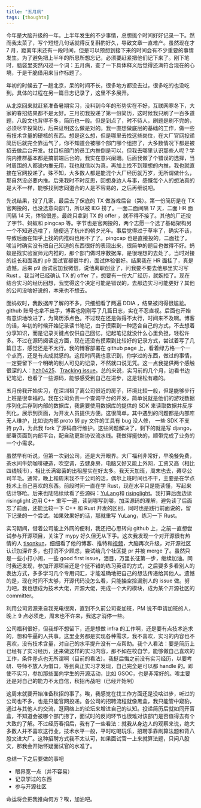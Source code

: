 ```yaml
---
title: "五月病"
tags: [thoughts]
---
```



<!--more-->

今年是大脑升级的一年。上半年发生的不少事情，总想挑个时间好好记录一下。然而我太菜了，写个短短几句话就得反复斟酌好久，导致文章一直难产。虽然现在才 7 月，距离年末还有一段时间，但是可以预想到接下来的时间会有不少重要的事情发生。为了避免把上半年的所思所想忘记，必须要赶紧把他们记下来了。刚下笔时，脑袋里突然闪过一个词：五月病，查了一下具体释义后觉得还满符合现在的心境，于是干脆借用来当作标题了。


年初的时候去了一趟北京，呆的时间不长，很多地方都没去过，很多吃的也没吃到。具体的过程在另一篇日志记录了，这里不多展开。

从北京回来就赶紧准备暑期实习，没料到今年的形势实在不好，互联网寒冬下，大家的春招结果都不是太好。三月初我投递了第一份简历，这时候我只刷了一百多道题，八股文也背得不多，简历也一般。但是到点了，时不待人，刷题是刷不完的，必须尽早投简历，后来证明这么做是对的。我一直想做底层的基础的工作，做一些有技术含量的硬核的东西。想是这么想，但是哪里去找这些岗位，在大厂官网投递简历后就完全靠运气了，你不知道会被哪个部门哪个组捞了，大多数情况下都是被招去做后台开发。找目标部门的员工内推倒是可以，但我去哪里认识那些人呢？学院内推群基本都是搞前端后台的，我实在意兴阑珊。后面我做了个错误的选择，当时周围的人都说内推无用，我也就信以为真，再加上找不到理想的内推，我也就直接在官网投递了。殊不知，大多数人都是能混个大厂经历就万岁，无所谓做什么，那自然没必要内推。后来我时不时反思，回想身边人与事，感慨每个人的想法真的是大不一样，能够找到志同道合的人是不容易的，之后再细说吧。

先说结果，投了几家，最后去了保底的 TX 做游戏后台（哭）。第一份简历是在 TX 官网投的，也没选意向部门，所以被 IEG 捞了。一面二面间隔 17 天，二面 HR 面间隔 14 天，体验很差。最终只拿到 TX 的 offer ，就不得不接了。其他的厂还投了字节、蚂蚁和 pingcap 等。字节也是官网投的，两个志愿一个选了基础架构另一个不知道选啥了，随便选了杭州的朝夕光年。事后觉得过于草率了，确实不该，导致后面在知乎上找的内推码也用不了了。pingcap 也是直接投的，二面挂了。唉当时确实没有把自己知道的东西很好的表现出来，很简单的题目也做得不好。蚂蚁是找实验室师兄内推的，那个部门做时序数据库，是很理想的去处了。当时对接的组长和面我的 p9 面试官都很牛的，面试体验很好。结果我在 HR 面挂了，真是遗憾。后来 p9 面试官加我微信，说他离职创业了，问我要不要去他那里实习写 Rust 。我当时已经确认 TX 的 offer 了，想要有一份大厂经历，就婉拒了。现在结合实习的经历回想，我觉得这个决定可能是错误的，去那边实习可能更好？其他的公司没啥好说的，本来也不想去。

面蚂蚁时，我数据库了解的不多，只细细看了两遍 DDIA ，结果被问得很尴尬。github 账号也拿不出手，博客也刚刚写了几篇日志，实在不忍直视。后面也开始有意识地改进了，为简历添点色。不过现在还是做得不太行，时间来不及啊。博客的话，年初的时候开始记录读书笔记，由于摸索到一种适合自己的方式，不去想着分享知识，而是记录关键点仅供自己回忆，记起笔记就没什么心里负担，轻松许多。不过在源码阅读这方面，现在还没有摸索到比较好的记录方式，尝试着写了几篇日志，感觉还是不太行。我的博客部署在 github page 上，看着绿方格一个一个点亮，还是有点成就感的。这段时间我也意识到，你学过的东西，做过的事情，一定要留下一个明确的别人可见的记录，不然就口说无凭。这一点我提供两个感触很深的人：[hzh0425](https://github.com/hzh0425/hzh0425)、[Tracking issue](https://github.com/apache/incubator-kvrocks/issues/575)。总的来说，实习前的几个月，边看书边记笔记，也看了一些源码，能够感受到自己在进步，这是轻松有趣的。

五月份我开始实习，在深圳租了离公司很近的房子，环境比较一般，但是能够步行上班是很幸福的。我在公司负责一个查询平台的开发，简单说就是他们的游戏数据序列化后存到内部的数据库，我需要使用数据库的提供的 SDK 来读取数据并反序列化，展示到页面，为开发人员提供方便。这很简单，其中遇到的问题都是内部库无人维护，比如说内部 proto 转 py 文件的工具有 bug 没人修， 一些 SDK 不支持 py3，为此我 fork 了源码自行维护。这些问题解决了，剩下的就是写 django，部署页面到内部平台，配自动更新协议流水线。我做得挺快的，顺带完成了业务的一个小需求。

虽然早有听说，但第一次到公司，还是大开眼界。大厂福利非常好，早晚餐免费，茶水间牛奶咖啡硬造，吹空调，去健身房，电脑又好又能上外网，工资又高（相比四线城市），相比长满霉菌的出租屋实在好太多。我天天加班，周末也去，薅尽公司羊毛。通常，晚上和周末我不干公司的活，偶尔上班时间也不干，主要是在学点技术上自己喜欢的东西。前段时间一直在学 Rust，现在水平只是能读懂，写起来估计够呛。后来也陆陆续续看了些源码：[YuLang](https://github.com/MaxXSoft/YuLang )和 [risinglight](https://github.com/risinglightdb/risinglight)。我打算后面边读 risinglight 边用 C++ 重写一遍，读到哪写到哪，加深源码的理解，避免读了后面忘了前面，还能比较一下 C++ 和 Rust 开发的区别，同时也是践行前面说的，留下记录的一个尝试。如果效果好的话，那就重写 YuLang，练习一下 Rust。

实习期间，借着公司能上外网的便利，我还把心思转向 github 上，之前一直想尝试参与开源项目，关注了 mypy 好久但无从下手。这次我发现一个对开源很有热情的人 [tisonkun](https://github.com/tisonkun)，细细看了他的博客、推特和[视频](https://www.bilibili.com/video/BV1w54y1Z7VP)，大脑再次升级，对开源社区认识加深许多，也打消不少顾虑，尝试给几个社区提 pr 并被 merge 了。虽然只是一些小打小闹，一些 good first issue，泪目，万里长征第一步，继续加油。同时我还发现，参加开源项目还是个挺不错的练习英语的方式，之后要多多看别人的表达方式，多多学习几个专用词汇，才能准确地把自己的想法传递给其他人。遗憾的是，现在时间不太够，开源代码没怎么看，只能抽空捡漏别人的 issue 做。努力吧，我也想成为技术大佬，开源大佬，完成一个大的模块，成为某个开源社区的 committer。

利用公司资源来自我充电很爽，直到不久前公司查加班，PM 说不申请加班的人，晚上 9 点必须走，周末也不许来，我这才消停一些。

公司福利很好，但我却不想留下，还是想做 infra 的工作啊，还是要有点技术追求的，想和牛逼的人共事。这里业务都是实现各种需求，我不喜欢，实习的内容也不喜欢，没有技术含量，对自己的水平提升没有一点帮助。我个人看法：要是简历上已经有了实习经历，还来做这样的实习内容，那不如在校自学。能够做自己喜欢的工作，条件差点也无所谓啊（目前的看法）。我挺后悔之前没有实习经历，以要考研、导师不放人为借口，等到真正实习才发现，自己完全是可以都 handle 的。即使不实习，参加那些面向学生的开源活动，比如 GSOC，也是非常好的。唉主要还是对自己的能力不太自信，秋招再战吧（已经开始咧）

这周末就要开始准备秋招的事了。唉，我感觉在找工作方面还是没啥进步，听过的公司也不多，也是只能官网投递。各公司的招聘流程就像黑盒，我只能管中窥豹，通过与其他人的交流，逛网络上的论坛来增进自己的认知。投递简历后就如同开盲盒，不知道会被哪个部门捞了，面试时的反问环节也很难对该部门是否值得去有个大致的了解。不过经历春招后，我有了一些看法：就我从身边人的观察来说，绝大多数人并不喜欢这行业，技术水平一般，平时吃喝玩乐，招聘季靠刷算法题和背八股文进大厂。这种招聘方式我不太认可，如果面试官一上来就算法题，只问八股文，那我会开始怀疑面试官的水准了。

总结一下之后要做的事吧

* 眼界宽一点（并不容易）
* 记录学过的东西
* 参与开源社区

命运将会把我推向何方？唉，加油吧。